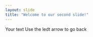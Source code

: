```yaml
---
layout: slide
title: "Welcome to our second slide!"
---
```

Your text
Use the ledt arrow to go back
